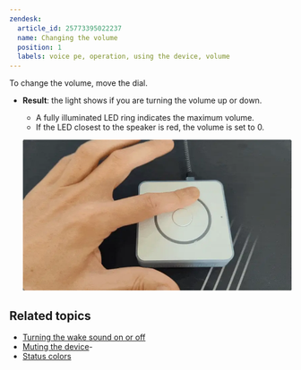 ```yaml
---
zendesk:
  article_id: 25773395022237
  name: Changing the volume
  position: 1
  labels: voice pe, operation, using the device, volume
---
```


To change the volume, move the dial.
- **Result**: the light shows if you are turning the volume up or down.
  - A fully illuminated LED ring indicates the maximum volume.
  - If the LED closest to the speaker is red, the volume is set to 0.

  ![Clip showing how to move the dial to change the volume](/static/img/voice-pe/voice_change_volume.webp)

## Related topics

- [Turning the wake sound on or off](/hc/en-us/articles/25774481113629-Turning-the-wake-sound-on-or-off)
- [Muting the device](/hc/en-us/articles/25774403768477-Muting-the-device)-
- [Status colors](/hc/en-us/articles/25764604971421-Status-colors)